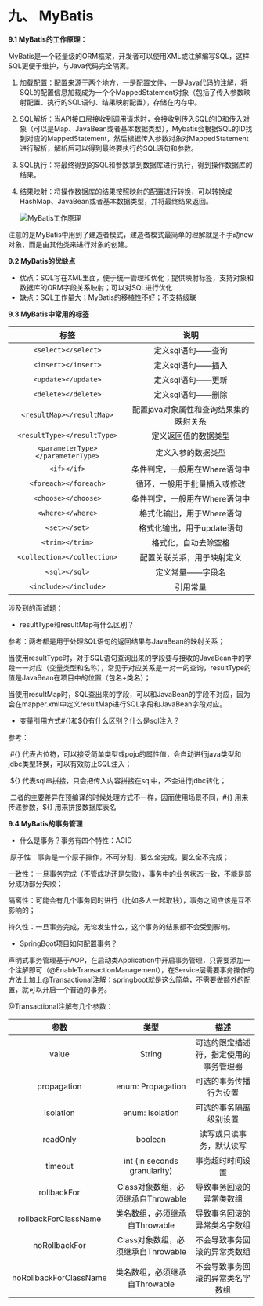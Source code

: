 # 九、 MyBatis

**9.1 MyBatis的工作原理：**

MyBatis是一个轻量级的ORM框架，开发者可以使用XML或注解编写SQL，这样SQL更便于维护，与Java代码完全隔离。

1. 加载配置：配置来源于两个地方，一是配置文件，一是Java代码的注解，将SQL的配置信息加载成为一个个MappedStatement对象（包括了传入参数映射配置、执行的SQL语句、结果映射配置），存储在内存中。
2. SQL解析：当API接口层接收到调用请求时，会接收到传入SQL的ID和传入对象（可以是Map、JavaBean或者基本数据类型），Mybatis会根据SQL的ID找到对应的MappedStatement，然后根据传入参数对象对MappedStatement进行解析，解析后可以得到最终要执行的SQL语句和参数。
3. SQL执行：将最终得到的SQL和参数拿到数据库进行执行，得到操作数据库的结果，
4. 结果映射：将操作数据库的结果按照映射的配置进行转换，可以转换成HashMap、JavaBean或者基本数据类型，并将最终结果返回。

   ![MyBatis&#x5DE5;&#x4F5C;&#x539F;&#x7406;](http://study.christchen.top/img/MyBatis工作原理.jpg)

注意的是MyBatis中用到了建造者模式，建造者模式最简单的理解就是不手动new对象，而是由其他类来进行对象的创建。

**9.2 MyBatis的优缺点**

* 优点：SQL写在XML里面，便于统一管理和优化；提供映射标签，支持对象和数据库的ORM字段关系映射；可以对SQL进行优化
* 缺点：SQL工作量大；MyBatis的移植性不好；不支持级联

**9.3 MyBatis中常用的标签**

| 标签 | 说明 |
| :---: | :---: |
| `<select></select>` | 定义sql语句——查询 |
| `<insert></insert>` | 定义sql语句——插入 |
| `<update></update>` | 定义sql语句——更新 |
| `<delete></delete>` | 定义sql语句——删除 |
| `<resultMap></resultMap>` | 配置java对象属性和查询结果集的映射关系 |
| `<resultType></resultType>` | 定义返回值的数据类型 |
| `<parameterType></parameterType>` | 定义入参的数据类型 |
| `<if></if>` | 条件判定，一般用在Where语句中 |
| `<foreach></foreach>` | 循环，一般用于批量插入或修改 |
| `<choose></choose>` | 条件判定，一般用在Where语句中 |
| `<where></where>` | 格式化输出，用于Where语句 |
| `<set></set>` | 格式化输出，用于update语句 |
| `<trim></trim>` | 格式化，自动去除空格 |
| `<collection></collection>` | 配置关联关系，用于映射定义 |
| `<sql></sql>` | 定义常量——字段名 |
| `<include></include>` | 引用常量 |

涉及到的面试题：

* resultType和resultMap有什么区别？

参考：两者都是用于处理SQL语句的返回结果与JavaBean的映射关系；

​ 当使用resultType时，对于SQL语句查询出来的字段要与接收的JavaBean中的字段一一对应（变量类型和名称），常见于对应关系是一对一的查询，resultType的值是JavaBean在项目中的位置（包名+类名）；

​ 当使用resultMap时，SQL查出来的字段，可以和JavaBean的字段不对应，因为会在mapper.xml中定义resultMap进行SQL字段和JavaBean字段对应。

* 变量引用方式\#{}和${}有什么区别？什么是sql注入？

参考：

​ \#{} 代表占位符，可以接受简单类型或pojo的属性值，会自动进行java类型和jdbc类型转换，可以有效防止SQL注入；

​ ${} 代表sql串拼接，只会把传入内容拼接在sql中，不会进行jdbc转化；

​ 二者的主要差异在预编译的时候处理方式不一样，因而使用场景不同，\#{} 用来传递参数，${} 用来拼接数据库表名

**9.4 MyBatis的事务管理**

* 什么是事务？事务有四个特性：ACID

​ 原子性：事务是一个原子操作，不可分割，要么全完成，要么全不完成；

​ 一致性：一旦事务完成（不管成功还是失败），事务中的业务状态一致，不能是部分成功部分失败；

​ 隔离性：可能会有几个事务同时进行（比如多人一起取钱），事务之间应该是互不影响的；

​ 持久性：一旦事务完成，无论发生什么，这个事务的结果都不会受到影响。

* SpringBoot项目如何配置事务？

声明式事务管理基于AOP，在启动类Application中开启事务管理，只需要添加一个注解即可（@EnableTransactionManagement），在Service层需要事务操作的方法上加上@Transactional注解；springboot就是这么简单，不需要做额外的配置，就可以开启一个普通的事务。

@Transactional注解有几个参数：

| 参数 | 类型 | 描述 |
| :---: | :---: | :---: |
| value | String | 可选的限定描述符，指定使用的事务管理器 |
| propagation | enum: Propagation | 可选的事务传播行为设置 |
| isolation | enum: Isolation | 可选的事务隔离级别设置 |
| readOnly | boolean | 读写或只读事务，默认读写 |
| timeout | int \(in seconds granularity\) | 事务超时时间设置 |
| rollbackFor | Class对象数组，必须继承自Throwable | 导致事务回滚的异常类数组 |
| rollbackForClassName | 类名数组，必须继承自Throwable | 导致事务回滚的异常类名字数组 |
| noRollbackFor | Class对象数组，必须继承自Throwable | 不会导致事务回滚的异常类数组 |
| noRollbackForClassName | 类名数组，必须继承自Throwable | 不会导致事务回滚的异常类名字数组 |

